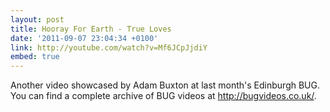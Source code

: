 ```yaml
---
layout: post
title: Hooray For Earth - True Loves
date: '2011-09-07 23:04:34 +0100'
link: http://youtube.com/watch?v=Mf6JCpJjdiY
embed: true
---
```

Another video showcased by Adam Buxton at last month's Edinburgh BUG. You can find a complete archive of BUG videos at <http://bugvideos.co.uk/>.